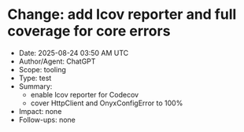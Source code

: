 # Change: add lcov reporter and full coverage for core errors

- Date: 2025-08-24 03:50 AM UTC
- Author/Agent: ChatGPT
- Scope: tooling
- Type: test
- Summary:
  - enable lcov reporter for Codecov
  - cover HttpClient and OnyxConfigError to 100%
- Impact:
  none
- Follow-ups:
  none
